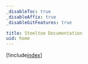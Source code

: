 ```yaml
---
_disableToc: true
_disableAffix: true
_disableGitFeatures: true

title: Steeltoe Documentation
uid: home
---
```

[!include[index](index.html)]
